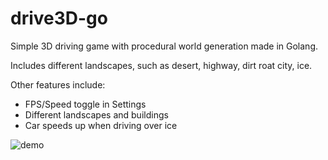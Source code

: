 # drive3D-go
Simple 3D driving game with procedural world generation made in Golang.

Includes different landscapes, such as desert, highway, dirt roat city, ice.

Other features include:
- FPS/Speed toggle in Settings
- Different landscapes and buildings
- Car speeds up when driving over ice


![demo](https://github.com/user-attachments/assets/d8e43cf8-a79c-419e-bd89-fa57dfb9dbc4)
